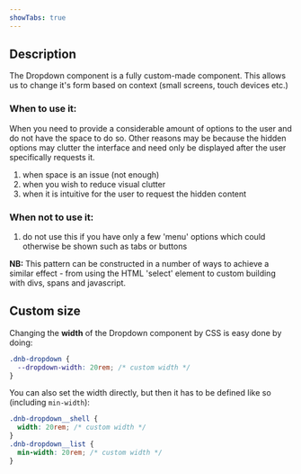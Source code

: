 ```yaml
---
showTabs: true
---
```


## Description

The Dropdown component is a fully custom-made component. This allows us to change it's form based on context (small screens, touch devices etc.)

### When to use it:

When you need to provide a considerable amount of options to the user and do not have the space to do so. Other reasons may be because the hidden options may clutter the interface and need only be displayed after the user specifically requests it.

1. when space is an issue (not enough)
1. when you wish to reduce visual clutter
1. when it is intuitive for the user to request the hidden content

### When not to use it:

1. do not use this if you have only a few 'menu' options which could otherwise be shown such as tabs or buttons

**NB:** This pattern can be constructed in a number of ways to achieve a similar effect - from using the HTML 'select' element to custom building with divs, spans and javascript.

## Custom size

Changing the **width** of the Dropdown component by CSS is easy done by doing:

```css
.dnb-dropdown {
  --dropdown-width: 20rem; /* custom width */
}
```

You can also set the width directly, but then it has to be defined like so (including `min-width`):

```css
.dnb-dropdown__shell {
  width: 20rem; /* custom width */
}
.dnb-dropdown__list {
  min-width: 20rem; /* custom width */
}
```
